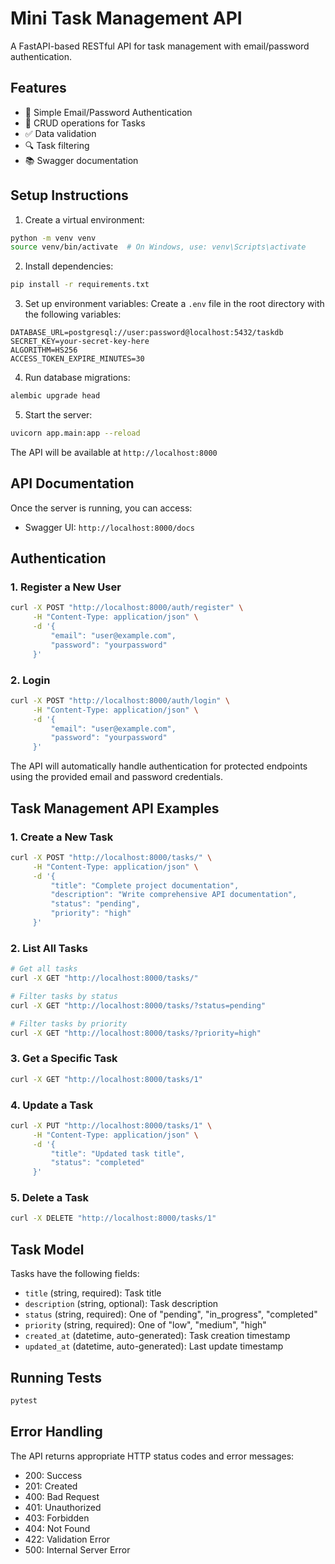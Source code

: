 # Mini Task Management API

A FastAPI-based RESTful API for task management with email/password authentication.

## Features

- 🔐 Simple Email/Password Authentication
- 📝 CRUD operations for Tasks
- ✅ Data validation
- 🔍 Task filtering
- 📚 Swagger documentation

## Setup Instructions

1. Create a virtual environment:
```bash
python -m venv venv
source venv/bin/activate  # On Windows, use: venv\Scripts\activate
```

2. Install dependencies:
```bash
pip install -r requirements.txt
```

3. Set up environment variables:
Create a `.env` file in the root directory with the following variables:
```
DATABASE_URL=postgresql://user:password@localhost:5432/taskdb
SECRET_KEY=your-secret-key-here
ALGORITHM=HS256
ACCESS_TOKEN_EXPIRE_MINUTES=30
```

4. Run database migrations:
```bash
alembic upgrade head
```

5. Start the server:
```bash
uvicorn app.main:app --reload
```

The API will be available at `http://localhost:8000`

## API Documentation

Once the server is running, you can access:
- Swagger UI: `http://localhost:8000/docs`

## Authentication

### 1. Register a New User
```bash
curl -X POST "http://localhost:8000/auth/register" \
     -H "Content-Type: application/json" \
     -d '{
         "email": "user@example.com",
         "password": "yourpassword"
     }'
```

### 2. Login
```bash
curl -X POST "http://localhost:8000/auth/login" \
     -H "Content-Type: application/json" \
     -d '{
         "email": "user@example.com",
         "password": "yourpassword"
     }'
```

The API will automatically handle authentication for protected endpoints using the provided email and password credentials.

## Task Management API Examples

### 1. Create a New Task
```bash
curl -X POST "http://localhost:8000/tasks/" \
     -H "Content-Type: application/json" \
     -d '{
         "title": "Complete project documentation",
         "description": "Write comprehensive API documentation",
         "status": "pending",
         "priority": "high"
     }'
```

### 2. List All Tasks
```bash
# Get all tasks
curl -X GET "http://localhost:8000/tasks/"

# Filter tasks by status
curl -X GET "http://localhost:8000/tasks/?status=pending"

# Filter tasks by priority
curl -X GET "http://localhost:8000/tasks/?priority=high"
```

### 3. Get a Specific Task
```bash
curl -X GET "http://localhost:8000/tasks/1"
```

### 4. Update a Task
```bash
curl -X PUT "http://localhost:8000/tasks/1" \
     -H "Content-Type: application/json" \
     -d '{
         "title": "Updated task title",
         "status": "completed"
     }'
```

### 5. Delete a Task
```bash
curl -X DELETE "http://localhost:8000/tasks/1"
```

## Task Model

Tasks have the following fields:
- `title` (string, required): Task title
- `description` (string, optional): Task description
- `status` (string, required): One of "pending", "in_progress", "completed"
- `priority` (string, required): One of "low", "medium", "high"
- `created_at` (datetime, auto-generated): Task creation timestamp
- `updated_at` (datetime, auto-generated): Last update timestamp

## Running Tests

```bash
pytest
```

## Error Handling

The API returns appropriate HTTP status codes and error messages:
- 200: Success
- 201: Created
- 400: Bad Request
- 401: Unauthorized
- 403: Forbidden
- 404: Not Found
- 422: Validation Error
- 500: Internal Server Error
